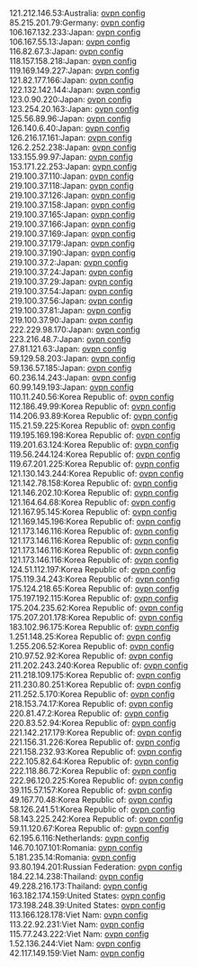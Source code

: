121.212.146.53:Australia: [ovpn config](vpn/121_212_146_53.ovpn)  
85.215.201.79:Germany: [ovpn config](vpn/85_215_201_79.ovpn)  
106.167.132.233:Japan: [ovpn config](vpn/106_167_132_233.ovpn)  
106.167.55.13:Japan: [ovpn config](vpn/106_167_55_13.ovpn)  
116.82.67.3:Japan: [ovpn config](vpn/116_82_67_3.ovpn)  
118.157.158.218:Japan: [ovpn config](vpn/118_157_158_218.ovpn)  
119.169.149.227:Japan: [ovpn config](vpn/119_169_149_227.ovpn)  
121.82.177.166:Japan: [ovpn config](vpn/121_82_177_166.ovpn)  
122.132.142.144:Japan: [ovpn config](vpn/122_132_142_144.ovpn)  
123.0.90.220:Japan: [ovpn config](vpn/123_0_90_220.ovpn)  
123.254.20.163:Japan: [ovpn config](vpn/123_254_20_163.ovpn)  
125.56.89.96:Japan: [ovpn config](vpn/125_56_89_96.ovpn)  
126.140.6.40:Japan: [ovpn config](vpn/126_140_6_40.ovpn)  
126.216.17.161:Japan: [ovpn config](vpn/126_216_17_161.ovpn)  
126.2.252.238:Japan: [ovpn config](vpn/126_2_252_238.ovpn)  
133.155.99.97:Japan: [ovpn config](vpn/133_155_99_97.ovpn)  
153.171.22.253:Japan: [ovpn config](vpn/153_171_22_253.ovpn)  
219.100.37.110:Japan: [ovpn config](vpn/219_100_37_110.ovpn)  
219.100.37.118:Japan: [ovpn config](vpn/219_100_37_118.ovpn)  
219.100.37.126:Japan: [ovpn config](vpn/219_100_37_126.ovpn)  
219.100.37.158:Japan: [ovpn config](vpn/219_100_37_158.ovpn)  
219.100.37.165:Japan: [ovpn config](vpn/219_100_37_165.ovpn)  
219.100.37.166:Japan: [ovpn config](vpn/219_100_37_166.ovpn)  
219.100.37.169:Japan: [ovpn config](vpn/219_100_37_169.ovpn)  
219.100.37.179:Japan: [ovpn config](vpn/219_100_37_179.ovpn)  
219.100.37.190:Japan: [ovpn config](vpn/219_100_37_190.ovpn)  
219.100.37.2:Japan: [ovpn config](vpn/219_100_37_2.ovpn)  
219.100.37.24:Japan: [ovpn config](vpn/219_100_37_24.ovpn)  
219.100.37.29:Japan: [ovpn config](vpn/219_100_37_29.ovpn)  
219.100.37.54:Japan: [ovpn config](vpn/219_100_37_54.ovpn)  
219.100.37.56:Japan: [ovpn config](vpn/219_100_37_56.ovpn)  
219.100.37.81:Japan: [ovpn config](vpn/219_100_37_81.ovpn)  
219.100.37.90:Japan: [ovpn config](vpn/219_100_37_90.ovpn)  
222.229.98.170:Japan: [ovpn config](vpn/222_229_98_170.ovpn)  
223.216.48.7:Japan: [ovpn config](vpn/223_216_48_7.ovpn)  
27.81.121.63:Japan: [ovpn config](vpn/27_81_121_63.ovpn)  
59.129.58.203:Japan: [ovpn config](vpn/59_129_58_203.ovpn)  
59.136.57.185:Japan: [ovpn config](vpn/59_136_57_185.ovpn)  
60.236.14.243:Japan: [ovpn config](vpn/60_236_14_243.ovpn)  
60.99.149.193:Japan: [ovpn config](vpn/60_99_149_193.ovpn)  
110.11.240.56:Korea Republic of: [ovpn config](vpn/110_11_240_56.ovpn)  
112.186.49.99:Korea Republic of: [ovpn config](vpn/112_186_49_99.ovpn)  
114.206.93.89:Korea Republic of: [ovpn config](vpn/114_206_93_89.ovpn)  
115.21.59.225:Korea Republic of: [ovpn config](vpn/115_21_59_225.ovpn)  
119.195.169.198:Korea Republic of: [ovpn config](vpn/119_195_169_198.ovpn)  
119.201.63.124:Korea Republic of: [ovpn config](vpn/119_201_63_124.ovpn)  
119.56.244.124:Korea Republic of: [ovpn config](vpn/119_56_244_124.ovpn)  
119.67.201.225:Korea Republic of: [ovpn config](vpn/119_67_201_225.ovpn)  
121.130.143.244:Korea Republic of: [ovpn config](vpn/121_130_143_244.ovpn)  
121.142.78.158:Korea Republic of: [ovpn config](vpn/121_142_78_158.ovpn)  
121.146.202.10:Korea Republic of: [ovpn config](vpn/121_146_202_10.ovpn)  
121.164.64.68:Korea Republic of: [ovpn config](vpn/121_164_64_68.ovpn)  
121.167.95.145:Korea Republic of: [ovpn config](vpn/121_167_95_145.ovpn)  
121.169.145.196:Korea Republic of: [ovpn config](vpn/121_169_145_196.ovpn)  
121.173.146.116:Korea Republic of: [ovpn config](vpn/121_173_146_116.ovpn)  
121.173.146.116:Korea Republic of: [ovpn config](vpn/121_173_146_116.ovpn)  
121.173.146.116:Korea Republic of: [ovpn config](vpn/121_173_146_116.ovpn)  
121.173.146.116:Korea Republic of: [ovpn config](vpn/121_173_146_116.ovpn)  
124.51.112.197:Korea Republic of: [ovpn config](vpn/124_51_112_197.ovpn)  
175.119.34.243:Korea Republic of: [ovpn config](vpn/175_119_34_243.ovpn)  
175.124.218.65:Korea Republic of: [ovpn config](vpn/175_124_218_65.ovpn)  
175.197.192.115:Korea Republic of: [ovpn config](vpn/175_197_192_115.ovpn)  
175.204.235.62:Korea Republic of: [ovpn config](vpn/175_204_235_62.ovpn)  
175.207.201.178:Korea Republic of: [ovpn config](vpn/175_207_201_178.ovpn)  
183.102.96.175:Korea Republic of: [ovpn config](vpn/183_102_96_175.ovpn)  
1.251.148.25:Korea Republic of: [ovpn config](vpn/1_251_148_25.ovpn)  
1.255.206.52:Korea Republic of: [ovpn config](vpn/1_255_206_52.ovpn)  
210.97.52.92:Korea Republic of: [ovpn config](vpn/210_97_52_92.ovpn)  
211.202.243.240:Korea Republic of: [ovpn config](vpn/211_202_243_240.ovpn)  
211.218.109.175:Korea Republic of: [ovpn config](vpn/211_218_109_175.ovpn)  
211.230.80.251:Korea Republic of: [ovpn config](vpn/211_230_80_251.ovpn)  
211.252.5.170:Korea Republic of: [ovpn config](vpn/211_252_5_170.ovpn)  
218.153.74.17:Korea Republic of: [ovpn config](vpn/218_153_74_17.ovpn)  
220.81.47.2:Korea Republic of: [ovpn config](vpn/220_81_47_2.ovpn)  
220.83.52.94:Korea Republic of: [ovpn config](vpn/220_83_52_94.ovpn)  
221.142.217.179:Korea Republic of: [ovpn config](vpn/221_142_217_179.ovpn)  
221.156.31.226:Korea Republic of: [ovpn config](vpn/221_156_31_226.ovpn)  
221.158.232.93:Korea Republic of: [ovpn config](vpn/221_158_232_93.ovpn)  
222.105.82.64:Korea Republic of: [ovpn config](vpn/222_105_82_64.ovpn)  
222.118.86.72:Korea Republic of: [ovpn config](vpn/222_118_86_72.ovpn)  
222.96.120.225:Korea Republic of: [ovpn config](vpn/222_96_120_225.ovpn)  
39.115.57.157:Korea Republic of: [ovpn config](vpn/39_115_57_157.ovpn)  
49.167.70.48:Korea Republic of: [ovpn config](vpn/49_167_70_48.ovpn)  
58.126.241.51:Korea Republic of: [ovpn config](vpn/58_126_241_51.ovpn)  
58.143.225.242:Korea Republic of: [ovpn config](vpn/58_143_225_242.ovpn)  
59.11.120.67:Korea Republic of: [ovpn config](vpn/59_11_120_67.ovpn)  
62.195.6.116:Netherlands: [ovpn config](vpn/62_195_6_116.ovpn)  
146.70.107.101:Romania: [ovpn config](vpn/146_70_107_101.ovpn)  
5.181.235.14:Romania: [ovpn config](vpn/5_181_235_14.ovpn)  
93.80.194.201:Russian Federation: [ovpn config](vpn/93_80_194_201.ovpn)  
184.22.14.238:Thailand: [ovpn config](vpn/184_22_14_238.ovpn)  
49.228.216.173:Thailand: [ovpn config](vpn/49_228_216_173.ovpn)  
163.182.174.159:United States: [ovpn config](vpn/163_182_174_159.ovpn)  
173.198.248.39:United States: [ovpn config](vpn/173_198_248_39.ovpn)  
113.166.128.178:Viet Nam: [ovpn config](vpn/113_166_128_178.ovpn)  
113.22.92.231:Viet Nam: [ovpn config](vpn/113_22_92_231.ovpn)  
115.77.243.222:Viet Nam: [ovpn config](vpn/115_77_243_222.ovpn)  
1.52.136.244:Viet Nam: [ovpn config](vpn/1_52_136_244.ovpn)  
42.117.149.159:Viet Nam: [ovpn config](vpn/42_117_149_159.ovpn)  
